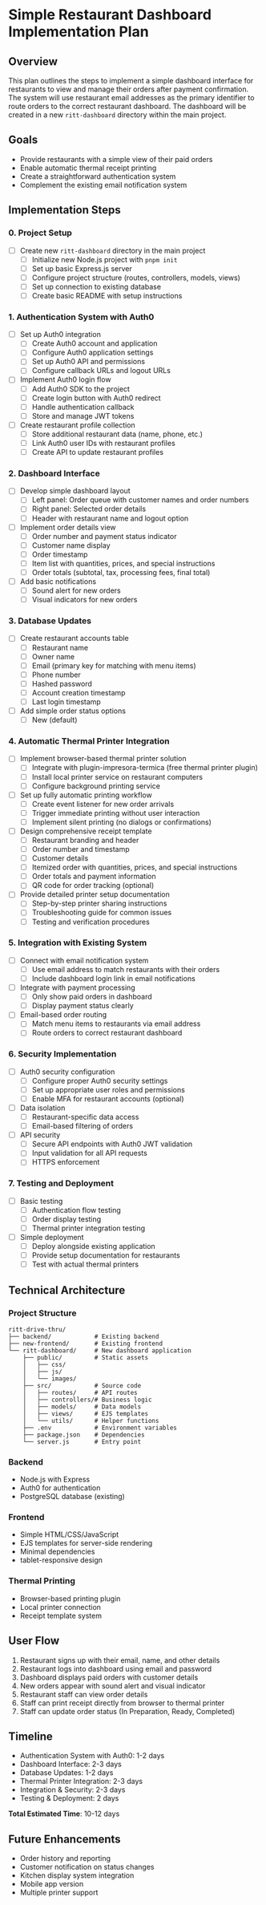 # Simple Restaurant Dashboard Implementation Plan

## Overview
This plan outlines the steps to implement a simple dashboard interface for restaurants to view and manage their orders after payment confirmation. The system will use restaurant email addresses as the primary identifier to route orders to the correct restaurant dashboard. The dashboard will be created in a new `ritt-dashboard` directory within the main project.

## Goals
- Provide restaurants with a simple view of their paid orders
- Enable automatic thermal receipt printing
- Create a straightforward authentication system
- Complement the existing email notification system

## Implementation Steps

### 0. Project Setup
- [ ] Create new `ritt-dashboard` directory in the main project
  - [ ] Initialize new Node.js project with `pnpm init`
  - [ ] Set up basic Express.js server
  - [ ] Configure project structure (routes, controllers, models, views)
  - [ ] Set up connection to existing database 
  - [ ] Create basic README with setup instructions

### 1. Authentication System with Auth0
- [ ] Set up Auth0 integration
  - [ ] Create Auth0 account and application
  - [ ] Configure Auth0 application settings
  - [ ] Set up Auth0 API and permissions
  - [ ] Configure callback URLs and logout URLs
- [ ] Implement Auth0 login flow
  - [ ] Add Auth0 SDK to the project
  - [ ] Create login button with Auth0 redirect
  - [ ] Handle authentication callback
  - [ ] Store and manage JWT tokens
- [ ] Create restaurant profile collection
  - [ ] Store additional restaurant data (name, phone, etc.)
  - [ ] Link Auth0 user IDs with restaurant profiles
  - [ ] Create API to update restaurant profiles

### 2. Dashboard Interface
- [ ] Develop simple dashboard layout
  - [ ] Left panel: Order queue with customer names and order numbers
  - [ ] Right panel: Selected order details
  - [ ] Header with restaurant name and logout option
- [ ] Implement order details view
  - [ ] Order number and payment status indicator
  - [ ] Customer name display
  - [ ] Order timestamp
  - [ ] Item list with quantities, prices, and special instructions
  - [ ] Order totals (subtotal, tax, processing fees, final total)
- [ ] Add basic notifications
  - [ ] Sound alert for new orders
  - [ ] Visual indicators for new orders

### 3. Database Updates
- [ ] Create restaurant accounts table
  - [ ] Restaurant name
  - [ ] Owner name
  - [ ] Email (primary key for matching with menu items)
  - [ ] Phone number
  - [ ] Hashed password
  - [ ] Account creation timestamp
  - [ ] Last login timestamp
- [ ] Add simple order status options
  - [ ] New (default)

### 4. Automatic Thermal Printer Integration
- [ ] Implement browser-based thermal printer solution
  - [ ] Integrate with plugin-impresora-termica (free thermal printer plugin)
  - [ ] Install local printer service on restaurant computers
  - [ ] Configure background printing service
- [ ] Set up fully automatic printing workflow
  - [ ] Create event listener for new order arrivals
  - [ ] Trigger immediate printing without user interaction
  - [ ] Implement silent printing (no dialogs or confirmations)
- [ ] Design comprehensive receipt template
  - [ ] Restaurant branding and header
  - [ ] Order number and timestamp
  - [ ] Customer details
  - [ ] Itemized order with quantities, prices, and special instructions
  - [ ] Order totals and payment information
  - [ ] QR code for order tracking (optional)
- [ ] Provide detailed printer setup documentation
  - [ ] Step-by-step printer sharing instructions
  - [ ] Troubleshooting guide for common issues
  - [ ] Testing and verification procedures

### 5. Integration with Existing System
- [ ] Connect with email notification system
  - [ ] Use email address to match restaurants with their orders
  - [ ] Include dashboard login link in email notifications
- [ ] Integrate with payment processing
  - [ ] Only show paid orders in dashboard
  - [ ] Display payment status clearly
- [ ] Email-based order routing
  - [ ] Match menu items to restaurants via email address
  - [ ] Route orders to correct restaurant dashboard

### 6. Security Implementation
- [ ] Auth0 security configuration
  - [ ] Configure proper Auth0 security settings
  - [ ] Set up appropriate user roles and permissions
  - [ ] Enable MFA for restaurant accounts (optional)
- [ ] Data isolation
  - [ ] Restaurant-specific data access
  - [ ] Email-based filtering of orders
- [ ] API security
  - [ ] Secure API endpoints with Auth0 JWT validation
  - [ ] Input validation for all API requests
  - [ ] HTTPS enforcement

### 7. Testing and Deployment
- [ ] Basic testing
  - [ ] Authentication flow testing
  - [ ] Order display testing
  - [ ] Thermal printer integration testing
- [ ] Simple deployment
  - [ ] Deploy alongside existing application
  - [ ] Provide setup documentation for restaurants
  - [ ] Test with actual thermal printers

## Technical Architecture

### Project Structure
```
ritt-drive-thru/
├── backend/            # Existing backend
├── new-frontend/       # Existing frontend
└── ritt-dashboard/     # New dashboard application
    ├── public/         # Static assets
    │   ├── css/
    │   ├── js/
    │   └── images/
    ├── src/            # Source code
    │   ├── routes/     # API routes
    │   ├── controllers/# Business logic
    │   ├── models/     # Data models
    │   ├── views/      # EJS templates
    │   └── utils/      # Helper functions
    ├── .env            # Environment variables
    ├── package.json    # Dependencies
    └── server.js       # Entry point
```

### Backend
- Node.js with Express
- Auth0 for authentication
- PostgreSQL database (existing)

### Frontend
- Simple HTML/CSS/JavaScript
- EJS templates for server-side rendering
- Minimal dependencies
- tablet-responsive design

### Thermal Printing
- Browser-based printing plugin
- Local printer connection
- Receipt template system

## User Flow
1. Restaurant signs up with their email, name, and other details
2. Restaurant logs into dashboard using email and password
3. Dashboard displays paid orders with customer details
4. New orders appear with sound alert and visual indicator
5. Restaurant staff can view order details
6. Staff can print receipt directly from browser to thermal printer
7. Staff can update order status (In Preparation, Ready, Completed)

## Timeline
- Authentication System with Auth0: 1-2 days
- Dashboard Interface: 2-3 days
- Database Updates: 1-2 days
- Thermal Printer Integration: 2-3 days
- Integration & Security: 2-3 days
- Testing & Deployment: 2 days

**Total Estimated Time**: 10-12 days

## Future Enhancements
- Order history and reporting
- Customer notification on status changes
- Kitchen display system integration
- Mobile app version
- Multiple printer support
